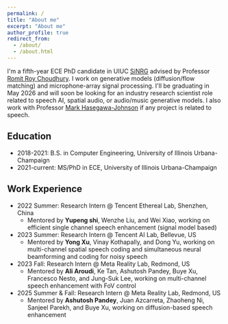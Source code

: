 ```yaml
---
permalink: /
title: "About me"
excerpt: "About me"
author_profile: true
redirect_from: 
  - /about/
  - /about.html
---
```


I'm a fifth-year ECE PhD candidate in UIUC [SiNRG](https://sinrg.csl.illinois.edu/) advised by Professor [Romit Roy Choudhury](https://croy.web.engr.illinois.edu/). I work on generative models (diffusion/flow matching) and microphone-array signal processing. I'll be graduating in May 2026 and will soon be looking for an industry research scientist role related to speech AI, spatial audio, or audio/music generative models. 
I also work with Professor [Mark Hasegawa-Johnson](http://www.ifp.illinois.edu/~hasegawa/) if any project is related to speech.

## Education
* 2018-2021: B.S. in Computer Engineering, University of Illinois Urbana-Champaign
* 2021-current: MS/PhD in ECE, University of Illinois Urbana-Champaign

## Work Experience
* 2022 Summer: Research Intern @ Tencent Ethereal Lab, Shenzhen, China
  * Mentored by **Yupeng shi**, Wenzhe Liu, and Wei Xiao, working on efficient single channel speech enhancement (signal model based)
* 2023 Summer: Research Intern @ Tencent AI Lab, Bellevue, US
  * Mentored by **Yong Xu**, Vinay Kothapally, and Dong Yu, working on multi-channel spatial speech coding and simultaneous neural beamforming and coding for noisy speech
* 2023 Fall: Research Intern @ Meta Reality Lab, Redmond, US
  * Mentored by **Ali Aroudi**, Ke Tan, Ashutosh Pandey, Buye Xu, Francesco Nesto, and Jung-Suk Lee, working on multi-channel speech enhancement with FoV control
* 2025 Summer & Fall: Research Intern @ Meta Reality Lab, Redmond, US
  * Mentored by **Ashutosh Pandey**, Juan Azcarreta, Zhaoheng Ni, Sanjeel Parekh, and Buye Xu, working on diffusion-based speech enhancement
